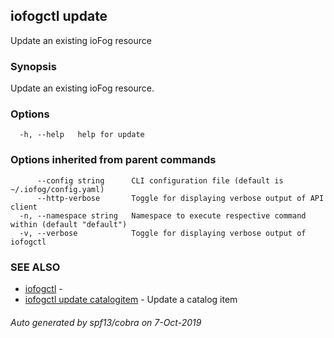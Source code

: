 ## iofogctl update

Update an existing ioFog resource

### Synopsis

Update an existing ioFog resource.

### Options

```
  -h, --help   help for update
```

### Options inherited from parent commands

```
      --config string      CLI configuration file (default is ~/.iofog/config.yaml)
      --http-verbose       Toggle for displaying verbose output of API client
  -n, --namespace string   Namespace to execute respective command within (default "default")
  -v, --verbose            Toggle for displaying verbose output of iofogctl
```

### SEE ALSO

* [iofogctl](iofogctl.md)	 - 
* [iofogctl update catalogitem](iofogctl_update_catalogitem.md)	 - Update a catalog item

###### Auto generated by spf13/cobra on 7-Oct-2019
